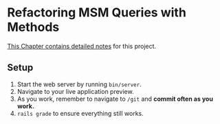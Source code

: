 # Refactoring MSM Queries with Methods

[This Chapter contains detailed notes](https://chapters.firstdraft.com/chapters/843) for this project.

## Setup

1. Start the web server by running `bin/server`.
1. Navigate to your live application preview.
1. As you work, remember to navigate to `/git` and **commit often as you work.**
1. `rails grade` to ensure everything still works.
